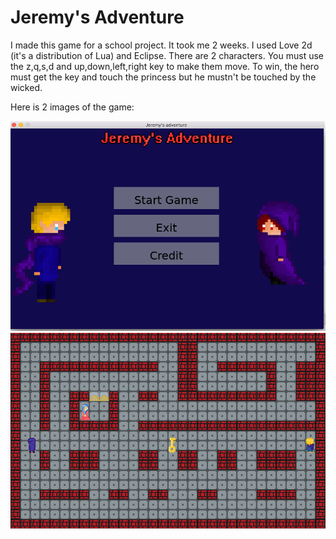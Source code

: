 # Jeremy's Adventure
I made this game for a school project.
It took me 2 weeks.
I used Love 2d (it's a distribution of Lua) and Eclipse.
There are 2 characters.
You must use the z,q,s,d and up,down,left,right key to make them move.
To win, the hero must get the key and touch the princess but he mustn't be touched by the wicked.

Here is 2 images of the game:


![main menu](menu.png)
![level](level.png)
